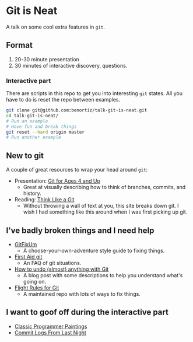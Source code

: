 # Git is Neat
A talk on some cool extra features in `git`.

## Format
1. 20-30 minute presentation
1. 30 minutes of interactive discovery, questions.

### Interactive part
There are scripts in this repo to get you into interesting `git` states. All you
have to do is reset the repo between examples.

```bash
git clone git@github.com:benortiz/talk-git-is-neat.git
cd talk-git-is-neat/
# Run an example
# Have fun and break things
git reset --hard origin master
# Run another example
```

## New to git
A couple of great resources to wrap your head around `git`:

* Presentation: [Git for Ages 4 and Up](https://www.youtube.com/watch?v=1ffBJ4sVUb4)
  * Great at visually describing how to think of branches, commits, and history.
* Reading: [Think Like a Git](http://think-like-a-git.net/)
  * Without throwing a wall of text at you, this site breaks down git. I wish I
    had something like this around when I was first picking up git.

## I've badly broken things and I need help
* [GitFixUm](https://sethrobertson.github.io/GitFixUm/fixup.html)
  * A choose-your-own-adventure style guide to fixing things.
* [First Aid git](http://firstaidgit.io/#/)
  * An FAQ of git situations.
* [How to undo (almost) anything with Git](https://blog.github.com/2015-06-08-how-to-undo-almost-anything-with-git/)
  * A blog post with some descriptions to help you understand what's going on.
* [Flight Rules for Git](https://github.com/k88hudson/git-flight-rules)
  * A maintained repo with lots of ways to fix things.

## I want to goof off during the interactive part
* [Classic Programmer Paintings](http://classicprogrammerpaintings.com/post/142586036029/junior-programmer-learns-git-rebase)
* [Commit Logs From Last Night](http://www.commitlogsfromlastnight.com/)

